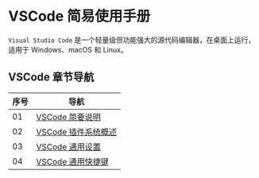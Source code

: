 # VSCode 简易使用手册

`Visual Studio Code` 是一个轻量级但功能强大的源代码编辑器，在桌面上运行，适用于 Windows、macOS 和 Linux。

## VSCode 章节导航

| 序号 | 导航                                              |
| ---- | ------------------------------------------------- |
| 01   | [VSCode 简要说明](./01-vscode简要说明.md)         |
| 02   | [VSCode 插件系统概述](./02-vscode插件系统概述.md) |
| 03   | [VSCode 通用设置](./03-vscode通用设置.md)         |
| 04   | [VSCode 通用快捷键](./04-vscode通用快捷键.md)     |
